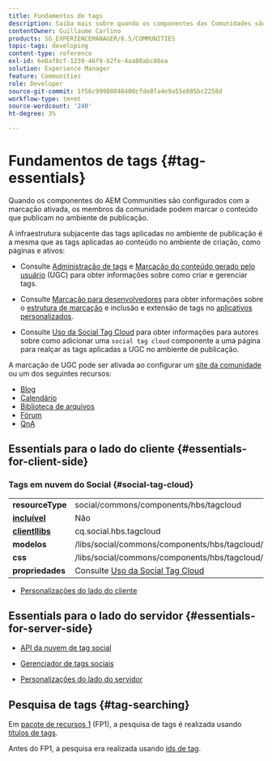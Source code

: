 ```yaml
---
title: Fundamentos de tags
description: Saiba mais sobre quando os componentes das Comunidades são configurados com a marcação ativada, os membros da comunidade podem marcar o conteúdo que publicam no ambiente de publicação.
contentOwner: Guillaume Carlino
products: SG_EXPERIENCEMANAGER/6.5/COMMUNITIES
topic-tags: developing
content-type: reference
exl-id: 6e8af8cf-1239-46f9-b2fe-4aa80abc86ea
solution: Experience Manager
feature: Communities
role: Developer
source-git-commit: 1f56c99980846400cfde8fa4e9a55e885bc2258d
workflow-type: tm+mt
source-wordcount: '240'
ht-degree: 3%

---
```


# Fundamentos de tags {#tag-essentials}

Quando os componentes do AEM Communities são configurados com a marcação ativada, os membros da comunidade podem marcar o conteúdo que publicam no ambiente de publicação.

A infraestrutura subjacente das tags aplicadas no ambiente de publicação é a mesma que as tags aplicadas ao conteúdo no ambiente de criação, como páginas e ativos:

* Consulte [Administração de tags](../../help/sites-administering/tags.md) e [Marcação do conteúdo gerado pelo usuário](tag-ugc.md) (UGC) para obter informações sobre como criar e gerenciar tags.

* Consulte [Marcação para desenvolvedores](../../help/sites-developing/tags.md) para obter informações sobre o [estrutura de marcação](../../help/sites-developing/framework.md) e inclusão e extensão de tags no [aplicativos personalizados](../../help/sites-developing/building.md).

* Consulte [Uso da Social Tag Cloud](tagcloud.md) para obter informações para autores sobre como adicionar uma `social tag cloud` componente a uma página para realçar as tags aplicadas a UGC no ambiente de publicação.

A marcação de UGC pode ser ativada ao configurar um [site da comunidade](sites-console.md#tagging) ou um dos seguintes recursos:

* [Blog](blog-feature.md)
* [Calendário](calendar.md)
* [Biblioteca de arquivos](file-library.md)
* [Fórum](forum.md)
* [QnA](working-with-qna.md)

## Essentials para o lado do cliente {#essentials-for-client-side}

### Tags em nuvem do Social {#social-tag-cloud}

<table>
 <tbody>
  <tr>
   <td> <strong>resourceType</strong></td>
   <td>social/commons/components/hbs/tagcloud</td>
  </tr>
  <tr>
   <td> <a href="scf.md#add-or-include-a-communities-component"><strong>incluível</strong></a></td>
   <td>Não</td>
  </tr>
  <tr>
   <td> <a href="clientlibs.md"><strong>clientllibs</strong></a></td>
   <td>cq.social.hbs.tagcloud</td>
  </tr>
  <tr>
   <td> <strong>modelos</strong></td>
   <td> /libs/social/commons/components/hbs/tagcloud/tagcloud.hbs<br /> </td>
  </tr>
  <tr>
   <td> <strong>css</strong></td>
   <td> /libs/social/commons/components/hbs/tagcloud/clientlibs/tagcloud.css</td>
  </tr>
  <tr>
   <td><strong>propriedades</strong></td>
   <td>Consulte <a href="tagcloud.md">Uso da Social Tag Cloud</a></td>
  </tr>
 </tbody>
</table>

* [Personalizações do lado do cliente](client-customize.md)

## Essentials para o lado do servidor {#essentials-for-server-side}

* [API da nuvem de tag social](https://developer.adobe.com/experience-manager/reference-materials/6-5/javadoc/com/adobe/cq/social/commons/tagcloud/api/package-summary.html)

* [Gerenciador de tags sociais](https://developer.adobe.com/experience-manager/reference-materials/6-5/javadoc/com/adobe/cq/social/commons/tagging/package-summary.html)

* [Personalizações do lado do servidor](server-customize.md)

## Pesquisa de tags {#tag-searching}

Em [pacote de recursos 1](deploy-communities.md#latestfeaturepack) (FP1), a pesquisa de tags é realizada usando [títulos de tags](../../help/sites-developing/framework.md#tag-characteristics).

Antes do FP1, a pesquisa era realizada usando [ids de tag](../../help/sites-developing/framework.md#tagid).
